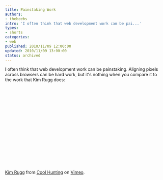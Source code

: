```yaml
---
title: Painstaking Work
authors:
- thebeebs
intro: 'I often think that web development work can be pai...'
types:
- shorts
categories:
- web
published: 2010/11/09 12:00:00
updated: 2010/11/09 13:00:00
status: archived
---
```


I often think that web development work can be painstaking. Aligning pixels across browsers can be hard work, but it's nothing when you compare it to the work that Kim Rugg does:<p>&nbsp;

<object width="400" height="225">
<param name="allowfullscreen" value="true">
<param name="allowscriptaccess" value="always">
<param name="movie" value="images/moogaloop.swf?clip_id=16266682&server=vimeo.com&show_title=1&show_byline=1&show_portrait=1&color=&fullscreen=1&autoplay=0&loop=0"><embed src="https://vimeo.com/moogaloop.swf?clip_id=16266682&server=vimeo.com&show_title=1&show_byline=1&show_portrait=1&color=&fullscreen=1&autoplay=0&loop=0" type="application/x-shockwave-flash" allowfullscreen="true" allowscriptaccess="always" width="400" height="225"></embed>
</object>

[Kim Rugg](https://vimeo.com/16266682) from [Cool Hunting](https://vimeo.com/coolhunting) on [Vimeo](https://vimeo.com).
</p>